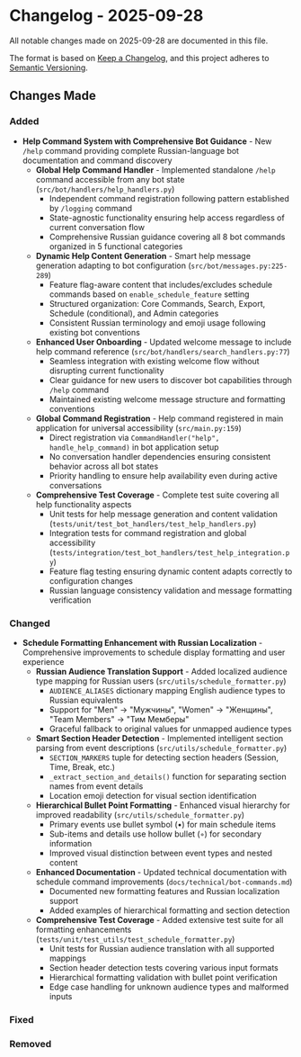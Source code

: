 # Changelog - 2025-09-28

All notable changes made on 2025-09-28 are documented in this file.

The format is based on [Keep a Changelog](https://keepachangelog.com/en/1.0.0/),
and this project adheres to [Semantic Versioning](https://semver.org/spec/v2.0.0.html).

## Changes Made

### Added
- **Help Command System with Comprehensive Bot Guidance** - New `/help` command providing complete Russian-language bot documentation and command discovery
  - **Global Help Command Handler** - Implemented standalone `/help` command accessible from any bot state (`src/bot/handlers/help_handlers.py`)
    - Independent command registration following pattern established by `/logging` command
    - State-agnostic functionality ensuring help access regardless of current conversation flow
    - Comprehensive Russian guidance covering all 8 bot commands organized in 5 functional categories
  - **Dynamic Help Content Generation** - Smart help message generation adapting to bot configuration (`src/bot/messages.py:225-289`)
    - Feature flag-aware content that includes/excludes schedule commands based on `enable_schedule_feature` setting
    - Structured organization: Core Commands, Search, Export, Schedule (conditional), and Admin categories
    - Consistent Russian terminology and emoji usage following existing bot conventions
  - **Enhanced User Onboarding** - Updated welcome message to include help command reference (`src/bot/handlers/search_handlers.py:77`)
    - Seamless integration with existing welcome flow without disrupting current functionality
    - Clear guidance for new users to discover bot capabilities through `/help` command
    - Maintained existing welcome message structure and formatting conventions
  - **Global Command Registration** - Help command registered in main application for universal accessibility (`src/main.py:159`)
    - Direct registration via `CommandHandler("help", handle_help_command)` in bot application setup
    - No conversation handler dependencies ensuring consistent behavior across all bot states
    - Priority handling to ensure help availability even during active conversations
  - **Comprehensive Test Coverage** - Complete test suite covering all help functionality aspects
    - Unit tests for help message generation and content validation (`tests/unit/test_bot_handlers/test_help_handlers.py`)
    - Integration tests for command registration and global accessibility (`tests/integration/test_bot_handlers/test_help_integration.py`)
    - Feature flag testing ensuring dynamic content adapts correctly to configuration changes
    - Russian language consistency validation and message formatting verification

### Changed
- **Schedule Formatting Enhancement with Russian Localization** - Comprehensive improvements to schedule display formatting and user experience
  - **Russian Audience Translation Support** - Added localized audience type mapping for Russian users (`src/utils/schedule_formatter.py`)
    - `AUDIENCE_ALIASES` dictionary mapping English audience types to Russian equivalents
    - Support for "Men" → "Мужчины", "Women" → "Женщины", "Team Members" → "Тим Мемберы"
    - Graceful fallback to original values for unmapped audience types
  - **Smart Section Header Detection** - Implemented intelligent section parsing from event descriptions (`src/utils/schedule_formatter.py`)
    - `SECTION_MARKERS` tuple for detecting section headers (Session, Time, Break, etc.)
    - `_extract_section_and_details()` function for separating section names from event details
    - Location emoji detection for visual section identification
  - **Hierarchical Bullet Point Formatting** - Enhanced visual hierarchy for improved readability (`src/utils/schedule_formatter.py`)
    - Primary events use bullet symbol (•) for main schedule items
    - Sub-items and details use hollow bullet (◦) for secondary information
    - Improved visual distinction between event types and nested content
  - **Enhanced Documentation** - Updated technical documentation with schedule command improvements (`docs/technical/bot-commands.md`)
    - Documented new formatting features and Russian localization support
    - Added examples of hierarchical formatting and section detection
  - **Comprehensive Test Coverage** - Added extensive test suite for all formatting enhancements (`tests/unit/test_utils/test_schedule_formatter.py`)
    - Unit tests for Russian audience translation with all supported mappings
    - Section header detection tests covering various input formats
    - Hierarchical formatting validation with bullet point verification
    - Edge case handling for unknown audience types and malformed inputs

### Fixed

### Removed